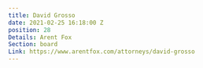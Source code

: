 ```yaml
---
title: David Grosso
date: 2021-02-25 16:18:00 Z
position: 28
Details: Arent Fox
Section: board
Link: https://www.arentfox.com/attorneys/david-grosso
---
```


